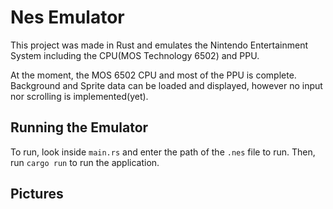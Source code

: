 # Nes Emulator
This project was made in Rust and emulates the Nintendo Entertainment System including the CPU(MOS Technology 6502) and PPU.

At the moment, the MOS 6502 CPU and most of the PPU is complete. Background and Sprite data can be loaded and displayed, however no input nor scrolling is implemented(yet).
## Running the Emulator
To run, look inside `main.rs` and enter the path of the `.nes` file to run. Then, run `cargo run` to run the application.
## Pictures
